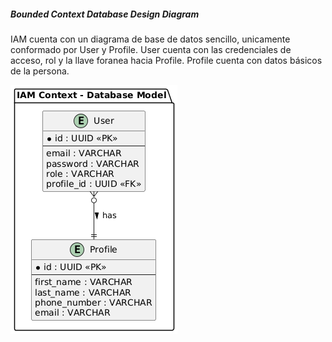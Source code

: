 ##### Bounded Context Database Design Diagram

IAM cuenta con un diagrama de base de datos sencillo, unicamente conformado por User y Profile. User cuenta con las credenciales de acceso, rol y la llave foranea hacia Profile. Profile cuenta con datos básicos de la persona.

<img src="../../../../../img/tactical-design/iam/db.png" alt="IAM db diagram">
